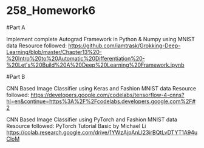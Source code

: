 # 258_Homework6

#Part A

Implement complete Autograd Framework in Python & Numpy using MNIST data
Resource followed:  https://github.com/iamtrask/Grokking-Deep-Learning/blob/master/Chapter13%20-%20Intro%20to%20Automatic%20Differentiation%20-%20Let's%20Build%20A%20Deep%20Learning%20Framework.ipynb


#Part B

CNN Based Image Classifier using Keras and Fashion MNIST data
Resource followed: https://developers.google.com/codelabs/tensorflow-4-cnns?hl=en&continue=https%3A%2F%2Fcodelabs.developers.google.com%2F#2

CNN Based Image Classifier using PyTorch and Fashion MNIST data
Resource followed: PyTorch Tutorial Basic by Michael Li https://colab.research.google.com/drive/1YWzAjpAnLI23irBQtLvDTYT1A94uCloM

